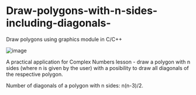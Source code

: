 # Draw-polygons-with-n-sides-including-diagonals-
Draw polygons using graphics module in C/C++


![image](https://user-images.githubusercontent.com/57757171/196285877-b409630f-b44c-4766-9fd9-8d12dd2c2c3a.png)


A practical application for Complex Numbers lesson - draw a polygon with n sides (where n is given by the user) with a posibility to draw all diagonals of the respective polygon.

Number of diagonals of a polygon with n sides: n(n-3)/2.

